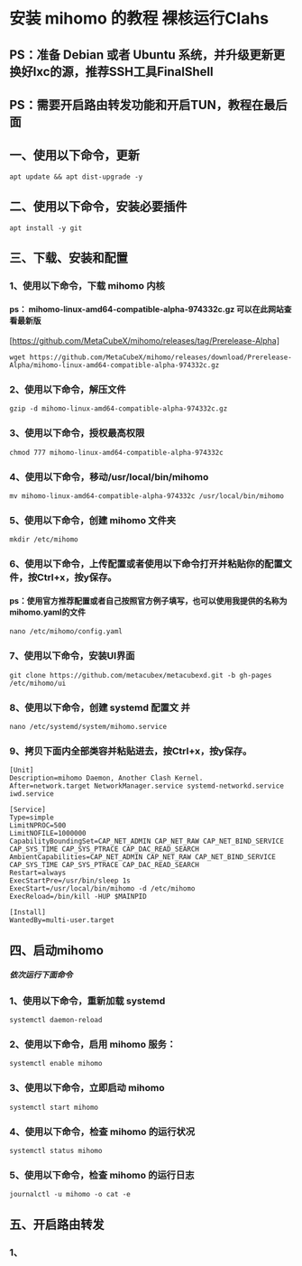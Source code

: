 # 安装 mihomo 的教程 裸核运行Clahs

PS：准备 Debian 或者 Ubuntu 系统，并升级更新更换好lxc的源，推荐SSH工具FinalShell
---
PS：需要开启路由转发功能和开启TUN，教程在最后面
---

## 一、使用以下命令，更新
~~~
apt update && apt dist-upgrade -y
~~~

## 二、使用以下命令，安装必要插件
~~~
apt install -y git
~~~

## 三、下载、安装和配置

### 1、使用以下命令，下载 mihomo 内核
#### ps： mihomo-linux-amd64-compatible-alpha-974332c.gz   可以在此网站查看最新版
[https://github.com/MetaCubeX/mihomo/releases/tag/Prerelease-Alpha]
~~~
wget https://github.com/MetaCubeX/mihomo/releases/download/Prerelease-Alpha/mihomo-linux-amd64-compatible-alpha-974332c.gz
~~~

### 2、使用以下命令，解压文件
~~~
gzip -d mihomo-linux-amd64-compatible-alpha-974332c.gz
~~~

### 3、使用以下命令，授权最高权限
~~~
chmod 777 mihomo-linux-amd64-compatible-alpha-974332c
~~~

### 4、使用以下命令，移动/usr/local/bin/mihomo
~~~
mv mihomo-linux-amd64-compatible-alpha-974332c /usr/local/bin/mihomo
~~~

### 5、使用以下命令，创建 mihomo 文件夹
~~~
mkdir /etc/mihomo
~~~

### 6、使用以下命令，上传配置或者使用以下命令打开并粘贴你的配置文件，按Ctrl+x，按y保存。
#### ps：使用官方推荐配置或者自己按照官方例子填写，也可以使用我提供的名称为mihomo.yaml的文件
~~~
nano /etc/mihomo/config.yaml
~~~

### 7、使用以下命令，安装UI界面
~~~
git clone https://github.com/metacubex/metacubexd.git -b gh-pages /etc/mihomo/ui
~~~

### 8、使用以下命令，创建 systemd 配置文  并
~~~
nano /etc/systemd/system/mihomo.service
~~~

### 9、拷贝下面内全部类容并粘贴进去，按Ctrl+x，按y保存。
~~~
[Unit]
Description=mihomo Daemon, Another Clash Kernel.
After=network.target NetworkManager.service systemd-networkd.service iwd.service

[Service]
Type=simple
LimitNPROC=500
LimitNOFILE=1000000
CapabilityBoundingSet=CAP_NET_ADMIN CAP_NET_RAW CAP_NET_BIND_SERVICE CAP_SYS_TIME CAP_SYS_PTRACE CAP_DAC_READ_SEARCH
AmbientCapabilities=CAP_NET_ADMIN CAP_NET_RAW CAP_NET_BIND_SERVICE CAP_SYS_TIME CAP_SYS_PTRACE CAP_DAC_READ_SEARCH
Restart=always
ExecStartPre=/usr/bin/sleep 1s
ExecStart=/usr/local/bin/mihomo -d /etc/mihomo
ExecReload=/bin/kill -HUP $MAINPID

[Install]
WantedBy=multi-user.target
~~~

## 四、启动mihomo
##### 依次运行下面命令

### 1、使用以下命令，重新加载 systemd
~~~
systemctl daemon-reload
~~~

### 2、使用以下命令，启用 mihomo 服务：
~~~
systemctl enable mihomo
~~~

### 3、使用以下命令，立即启动 mihomo
~~~
systemctl start mihomo
~~~

### 4、使用以下命令，检查 mihomo 的运行状况
~~~
systemctl status mihomo
~~~

### 5、使用以下命令，检查 mihomo 的运行日志
~~~
journalctl -u mihomo -o cat -e
~~~

## 五、开启路由转发
### 1、





































